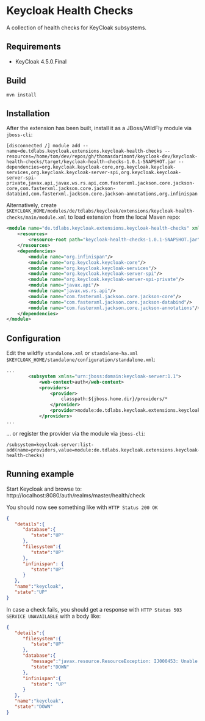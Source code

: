 # Keycloak Health Checks

A collection of health checks for KeyCloak subsystems.

## Requirements

* KeyCloak 4.5.0.Final

## Build

`mvn install`

## Installation

After the extension has been built, install it as a JBoss/WildFly module via `jboss-cli`:

```
[disconnected /] module add --name=de.tdlabs.keycloak.extensions.keycloak-health-checks --resources=/home/tom/dev/repos/gh/thomasdarimont/keycloak-dev/keycloak-health-checks/target/keycloak-health-checks-1.0.1-SNAPSHOT.jar --dependencies=org.keycloak.keycloak-core,org.keycloak.keycloak-services,org.keycloak.keycloak-server-spi,org.keycloak.keycloak-server-spi-private,javax.api,javax.ws.rs.api,com.fasterxml.jackson.core.jackson-core,com.fasterxml.jackson.core.jackson-databind,com.fasterxml.jackson.core.jackson-annotations,org.infinispan

```

Alternatively, create `$KEYCLOAK_HOME/modules/de/tdlabs/keycloak/extensions/keycloak-health-checks/main/module.xml` to load extension from the local Maven repo:

```xml
<module name="de.tdlabs.keycloak.extensions.keycloak-health-checks" xmlns="urn:jboss:module:1.5">
    <resources>
        <resource-root path="keycloak-health-checks-1.0.1-SNAPSHOT.jar"/>
    </resources>
    <dependencies>
        <module name="org.infinispan"/>
        <module name="org.keycloak.keycloak-core"/>
        <module name="org.keycloak.keycloak-services"/>
        <module name="org.keycloak.keycloak-server-spi"/>
        <module name="org.keycloak.keycloak-server-spi-private"/>
        <module name="javax.api"/>
        <module name="javax.ws.rs.api"/>
        <module name="com.fasterxml.jackson.core.jackson-core"/>
        <module name="com.fasterxml.jackson.core.jackson-databind"/>
        <module name="com.fasterxml.jackson.core.jackson-annotations"/>
    </dependencies>
</module>
```

## Configuration

Edit the wildfly `standalone.xml` or `standalone-ha.xml`
`$KEYCLOAK_HOME/standalone/configuration/standalone.xml`:

```xml
...
        <subsystem xmlns="urn:jboss:domain:keycloak-server:1.1">
            <web-context>auth</web-context>
            <providers>
                <provider>
                    classpath:${jboss.home.dir}/providers/*
                </provider>
                <provider>module:de.tdlabs.keycloak.extensions.keycloak-health-checks</provider>
            </providers>
...
```

... or register the provider via the module via `jboss-cli`:
```
/subsystem=keycloak-server:list-add(name=providers,value=module:de.tdlabs.keycloak.extensions.keycloak-health-checks)
```

## Running example

Start Keycloak and browse to: http://localhost:8080/auth/realms/master/health/check

You should now see something like with `HTTP Status 200 OK`
```json
{
   "details":{
      "database":{
         "state":"UP"
      },
      "filesystem":{
         "state":"UP"
      },
      "infinispan": {
         "state":"UP"
      }
   },
   "name":"keycloak",
   "state":"UP"
}
```

In case a check fails, you should get a response with `HTTP Status 503 SERVICE UNAVAILABLE` with a body like:
```json
{
   "details":{
      "filesystem":{
         "state":"UP"
      },
      "database":{
         "message":"javax.resource.ResourceException: IJ000453: Unable to get managed connection for java:jboss/datasources/KeycloakDS",
         "state":"DOWN"
      },
      "infinispan":{
         "state": "UP"
      }
   },
   "name":"keycloak",
   "state":"DOWN"
}
```
